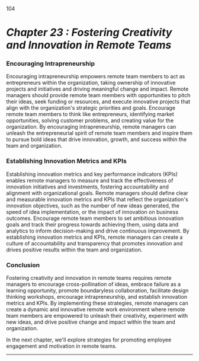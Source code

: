 104


# ***Chapter 23 : Fostering Creativity and Innovation in Remote Teams***



### **Encouraging Intrapreneurship**

Encouraging intrapreneurship empowers remote team members to act as entrepreneurs within the organization, taking ownership of innovative projects and initiatives and driving meaningful change and impact. Remote managers should provide remote team members with opportunities to pitch their ideas, seek funding or resources, and execute innovative projects that align with the organization's strategic priorities and goals. Encourage remote team members to think like entrepreneurs, identifying market opportunities, solving customer problems, and creating value for the organization. By encouraging intrapreneurship, remote managers can unleash the entrepreneurial spirit of remote team members and inspire them to pursue bold ideas that drive innovation, growth, and success within the team and organization.

### **Establishing Innovation Metrics and KPIs**

Establishing innovation metrics and key performance indicators (KPIs) enables remote managers to measure and track the effectiveness of innovation initiatives and investments, fostering accountability and alignment with organizational goals. Remote managers should define clear and measurable innovation metrics and KPIs that reflect the organization's innovation objectives, such as the number of new ideas generated, the speed of idea implementation, or the impact of innovation on business outcomes. Encourage remote team members to set ambitious innovation goals and track their progress towards achieving them, using data and analytics to inform decision-making and drive continuous improvement. By establishing innovation metrics and KPIs, remote managers can create a culture of accountability and transparency that promotes innovation and drives positive results within the team and organization.

### **Conclusion**

Fostering creativity and innovation in remote teams requires remote managers to encourage cross-pollination of ideas, embrace failure as a learning opportunity, promote boundaryless collaboration, facilitate design thinking workshops, encourage intrapreneurship, and establish innovation metrics and KPIs. By implementing these strategies, remote managers can create a dynamic and innovative remote work environment where remote team members are empowered to unleash their creativity, experiment with new ideas, and drive positive change and impact within the team and organization.

In the next chapter, we'll explore strategies for promoting employee engagement and motivation in remote teams.

---
